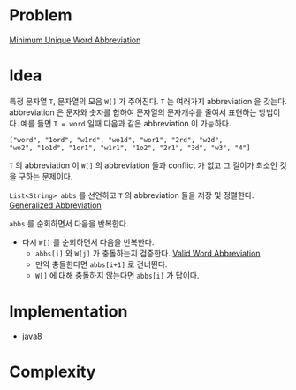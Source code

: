 # Problem

[Minimum Unique Word Abbreviation](https://leetcode.com/problems/minimum-unique-word-abbreviation/)

# Idea

특정 문자열 `T`, 문자열의 모음 `W[]` 가 주어진다. `T` 는 여러가지 abbreviation 을 갖는다.
abbreviation 은 문자와 숫자를 합하여 문자열의 문자개수를 줄여서 표현하는 방법이다.
예를 들면 `T = word` 일때 다음과 같은 abbreviation 이 가능하다.

```
["word", "1ord", "w1rd", "wo1d", "wor1", "2rd", "w2d", 
"wo2", "1o1d", "1or1", "w1r1", "1o2", "2r1", "3d", "w3", "4"]
```

`T` 의 abbreviation 이 `W[]` 의 abbreviation 들과 conflict 가 없고
그 길이가 최소인 것을 구하는 문제이다.

`List<String> abbs` 를 선언하고 `T` 의 abbreviation 들을 저장 및 정렬한다. [Generalized Abbreviation](/leetcode/GeneralizedAbbreviation/README.md)

`abbs` 를 순회하면서 다음을 반복한다.

* 다시 `W[]` 를 순회하면서 다음을 반복한다.
  * `abbs[i]` 와 `W[j]` 가 충돌하는지 검증한다. [Valid Word Abbreviation](/leetcode/ValidWordAbbreviation/a.cpp)
  * 만약 충돌한다면 `abbs[i+1]` 로 건너뛴다.
  * `W[]` 에 대해 충돌하지 않는다면 `abbs[i]` 가 답이다.

# Implementation

* [java8](Solution.java)

# Complexity

```
```

